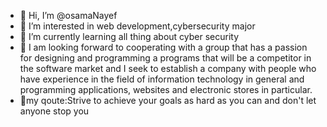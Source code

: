 - 👋 Hi, I’m @osamaNayef
- 👀 I’m interested in web development,cybersecurity major
- 🌱 I’m currently learning all thing about cyber security 
- 💞️ I am looking forward to cooperating with a group that has a passion for designing and programming a programs that will be a competitor in the software market and I seek to establish a company with people who have experience in the field of information technology in 
 general and programming applications, websites and electronic stores in particular.
- 💞️my qoute:Strive to achieve your goals as hard as you can and don't let anyone stop you

